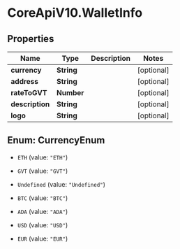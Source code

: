 # CoreApiV10.WalletInfo

## Properties
Name | Type | Description | Notes
------------ | ------------- | ------------- | -------------
**currency** | **String** |  | [optional] 
**address** | **String** |  | [optional] 
**rateToGVT** | **Number** |  | [optional] 
**description** | **String** |  | [optional] 
**logo** | **String** |  | [optional] 


<a name="CurrencyEnum"></a>
## Enum: CurrencyEnum


* `ETH` (value: `"ETH"`)

* `GVT` (value: `"GVT"`)

* `Undefined` (value: `"Undefined"`)

* `BTC` (value: `"BTC"`)

* `ADA` (value: `"ADA"`)

* `USD` (value: `"USD"`)

* `EUR` (value: `"EUR"`)




